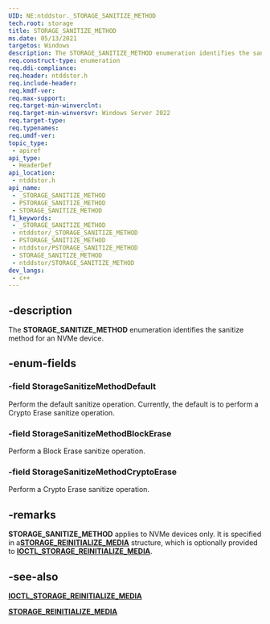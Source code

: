 ```yaml
---
UID: NE:ntddstor._STORAGE_SANITIZE_METHOD
tech.root: storage
title: STORAGE_SANITIZE_METHOD
ms.date: 05/13/2021
targetos: Windows
description: The STORAGE_SANITIZE_METHOD enumeration identifies the sanitize method for an NVMe device.
req.construct-type: enumeration
req.ddi-compliance: 
req.header: ntddstor.h
req.include-header: 
req.kmdf-ver: 
req.max-support: 
req.target-min-winverclnt:
req.target-min-winversvr: Windows Server 2022
req.target-type: 
req.typenames: 
req.umdf-ver: 
topic_type:
 - apiref
api_type:
 - HeaderDef
api_location:
 - ntddstor.h
api_name:
 - _STORAGE_SANITIZE_METHOD
 - PSTORAGE_SANITIZE_METHOD
 - STORAGE_SANITIZE_METHOD
f1_keywords:
 - _STORAGE_SANITIZE_METHOD
 - ntddstor/_STORAGE_SANITIZE_METHOD
 - PSTORAGE_SANITIZE_METHOD
 - ntddstor/PSTORAGE_SANITIZE_METHOD
 - STORAGE_SANITIZE_METHOD
 - ntddstor/STORAGE_SANITIZE_METHOD
dev_langs:
 - c++
---
```


## -description

The **STORAGE_SANITIZE_METHOD** enumeration identifies the sanitize method for an NVMe device.

## -enum-fields

### -field StorageSanitizeMethodDefault

Perform the default sanitize operation. Currently, the default is to perform a Crypto Erase sanitize operation.

### -field StorageSanitizeMethodBlockErase

Perform a Block Erase sanitize operation.

### -field StorageSanitizeMethodCryptoErase

Perform a Crypto Erase sanitize operation.

## -remarks

**STORAGE_SANITIZE_METHOD** applies to NVMe devices only. It is specified in a[**STORAGE_REINITIALIZE_MEDIA**](ns-ntddstor-storage_reinitialize_media.md) structure, which is optionally provided to [**IOCTL_STORAGE_REINITIALIZE_MEDIA**](ni-ntddstor-ioctl_storage_reinitialize_media.md).

## -see-also

[**IOCTL_STORAGE_REINITIALIZE_MEDIA**](ni-ntddstor-ioctl_storage_reinitialize_media.md)

[**STORAGE_REINITIALIZE_MEDIA**](ns-ntddstor-storage_reinitialize_media.md)
